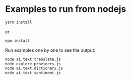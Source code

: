 # Examples to run from nodejs

```sh
yarn install
```

or

```sh
npm install
```

Run examples one by one to see the output:

```sh
node ai.text.translate.js
node explore-providers.js
node ai.text.dictionary.js
node ai.text.sentiment.js
```
